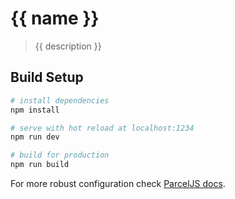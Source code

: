 # {{ name }}

> {{ description }}

## Build Setup

``` bash
# install dependencies
npm install

# serve with hot reload at localhost:1234
npm run dev

# build for production
npm run build
```

For more robust configuration check [ParcelJS docs](https://en.parceljs.org/getting_started.html).
